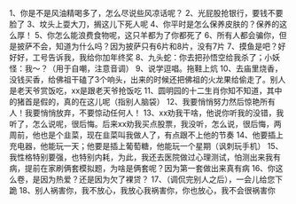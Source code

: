 1、你是不是风油精喝多了，怎么尽说些风凉话呢？
2、光屁股抢银行，要钱不要脸了
3、坟头上耍大刀，搁这儿下死人呢
4、你平时是怎么保养皮肤的？保养的这么厚！
5、你怎么能浪费食物呢，这只羊都为了你都死了
6、所有人都会骗你，但是披萨不会，知道为什么吗？因为披萨只有6片和8片，没有7片
7、摸鱼是吧？好好好，工号告诉我，我给你加年终奖
8、九头蛇：你去把孙悟空给我杀了；小妖怪：我～？（用于自嘲，注意音调）
9、说学逗唱。拖鞋上炕
10、去庙里烧香，没钱买香，给佛祖干磕了3个响头，出来的时候还把佛祖的火龙果给偷走了。别人是老天爷赏饭吃，xx是跟老天爷抢饭吃
11、圆明园的十二生肖你知不知道，其中的猪首是假的，真的在这儿呢（指别人脑袋）
12、我要悄悄努力然后惊艳所有人！我要悄悄放弃，不要惊动任何人！
13、xx劝我干啥，他说你听我的没错，我听了，怎么说呢，很后悔。后来xx劝我买点股票，我没听，怎么说，很后悔，两周前，他也是个韭菜，现在韭菜叫我做人了，有点跟不上他的节奏
14、他要插上充电器，他能玩一天；他要是插上葡萄糖，他能玩一个星期（讽刺玩手机）
15、我性格特别要强，也特别内耗，为此，我还去医院做过心理测试，怕测出来我有病，提前在家刷俩套模拟题，为啥是俩套呢？因为第一套做出来真有病
16、你这么卷，是因为热爱？还是因为欠了裸贷？
17、（调侃完别人之后），一会儿给您下跪
18、别人祸害你，我不放心，我放心我祸害你，你也放心，我不会很祸害你
